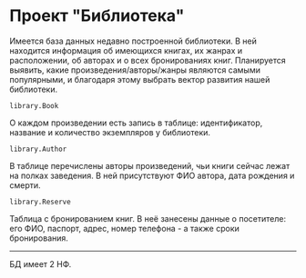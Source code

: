 # Проект "Библиотека"



Имеется база данных недавно построенной библиотеки. В ней находится информация об имеющихся книгах, их жанрах и расположении, об авторах и о всех бронированиях книг. Планируется выявить, какие произведения/авторы/жанры являются самыми популярными, и благодаря этому выбрать вектор развития нашей библиотеки.


`library.Book`  

О каждом произведении есть запись в таблице: идентификатор, название и количество экземпляров у библиотеки.

`library.Author`  

В таблице перечислены авторы произведений, чьи книги сейчас лежат на полках заведения. В ней присутствуют ФИО автора, дата рождения и смерти.

`library.Reserve`  

Таблица с бронированием книг. В неё занесены данные о посетителе: его ФИО, паспорт, адрес, номер телефона - а также сроки бронирования.

---

БД имеет 2 НФ.
